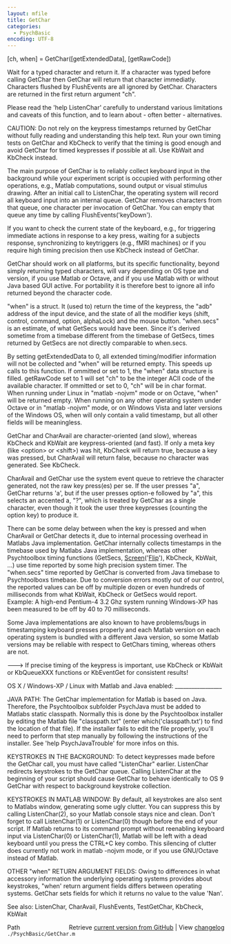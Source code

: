 ```yaml
---
layout: mfile
title: GetChar
categories:
  - PsychBasic
encoding: UTF-8
---
```


\[ch, when\] = GetChar\(\[getExtendedData\], \[getRawCode\]\)

Wait for a typed character and return it.  If a character was typed
before calling GetChar then GetChar will return that character immediatly.
Characters flushed by FlushEvents are all ignored by GetChar. Characters
are returned in the first return argument "ch".

Please read the 'help ListenChar' carefully to understand various
limitations and caveats of this function, and to learn about - often
better - alternatives.

CAUTION: Do not rely on the keypress timestamps returned by GetChar
without fully reading and understanding this help text. Run your own
timing tests on GetChar and KbCheck to verify that the timing is good
enough and avoid GetChar for timed keypresses if possible at all. Use
KbWait and KbCheck instead.

The main purpose of GetChar is to reliably collect keyboard input in the
background while your experiment script is occupied with performing other
operations, e.g., Matlab computations, sound output or visual stimulus
drawing. After an initial call to ListenChar, the operating system will
record all keyboard input into an internal queue. GetChar removes
characters from that queue, one character per invocation of GetChar. You
can empty that queue any time by calling FlushEvents\('keyDown'\).

If you want to check the current state of the keyboard, e.g., for
triggering immediate actions in response to a key press, waiting for a
subjects response, synchronizing to keytriggers \(e.g., fMRI machines\) or
if you require high timing precision then use KbCheck instead of GetChar.

GetChar should work on all platforms, but its specific functionality,
beyond simply returning typed characters, will vary depending on OS type
and version, if you use Matlab or Octave, and if you use Matlab with or
without Java based GUI active. For portability it is therefore best to
ignore all info returned beyond the character code.

"when" is a struct. It \(used to\) return the time of the keypress, the "adb"
address of the input device, and the state of all the modifier keys
\(shift, control, command, option, alphaLock\) and the mouse button.
"when.secs" is an estimate, of what GetSecs would have been. Since it's
derived sometime from a timebase different from the timebase of GetSecs,
times returned by GetSecs are not directly comparable to when.secs.

By setting getExtendedData to 0, all extended timing/modifier information
will not be collected and "when" will be returned empty.  This speeds up
calls to this function. If ommitted or set to 1, the "when" data
structure is filled.  getRawCode set to 1 will set "ch" to be the integer
ACII code of the available character.  If ommitted or set to 0, "ch" will
be in char format. When running under Linux in "matlab -nojvm" mode or on
Octave, "when" will be returned empty. When running on any other
operating system under Octave or in "matlab -nojvm" mode, or on Windows
Vista and later versions of the Windows OS, when will only contain a
valid timestamp, but all other fields will be meaningless.

GetChar and CharAvail are character-oriented \(and slow\), whereas KbCheck
and KbWait are keypress-oriented \(and fast\). If only a meta key \(like
<option\> or <shift\>\) was hit, KbCheck will return true, because a key was
pressed, but CharAvail will return false, because no character was
generated. See KbCheck.

CharAvail and GetChar use the system event queue to retrieve the character
generated, not the raw key press\(es\) per se. If the user presses "a",
GetChar returns 'a', but if the user presses option-e followed by "a",
this selects an accented a, "?", which is treated by GetChar as a single
character, even though it took the user three keypresses \(counting the
option key\) to produce it.

There can be some delay between when the key is pressed and when CharAvail
or GetChar detects it, due to internal processing overhead in Matlabs Java
implementation. GetChar internally collects timestamps in the timebase
used by Matlabs Java implementation, whereas other Psychtoolbox timing functions
\(GetSecs, [Screen](/docs/Screen)\('[Flip](/docs/Flip)'\), KbCheck, KbWait, ...\) use time reported by some
high precision system timer. The "when.secs" time reported by GetChar is
converted from Java timebase to Psychtoolboxs timebase. Due to conversion
errors mostly out of our control, the reported values can be off by
multiple dozen or even hundreds of milliseconds from what KbWait, KbCheck
or GetSecs would report. Example: A high-end Pentium-4 3.2 Ghz system
running Windows-XP has been measured to be off by 40 to 70 milliseconds.

Some Java implementations are also known to have problems/bugs in
timestamping keyboard presses properly and each Matlab version on each
operating system is bundled with a different Java version, so some Matlab
versions may be reliable with respect to GetChars timing, whereas others
are not.

---\> If precise timing of the keypress is important, use KbCheck or
KbWait or KbQueueXXX functions or KbEventGet for consistent results\!

OS X / Windows-XP / Linux with Matlab and Java enabled: \_\_\_\_\_\_\_\_\_\_\_\_\_\_\_\_\_

JAVA PATH: The GetChar implementation for Matlab is based on Java.
Therefore, the Psychtoolbox subfolder PsychJava must be added to Matlabs
static classpath. Normally this is done by the Psychtoolbox installer by
editing the Matlab file "classpath.txt" \(enter which\('classpath.txt'\) to
find the location of that file\). If the installer fails to edit the file
properly, you'll need to perform that step manually by following the
instructions of the installer. See 'help PsychJavaTrouble' for more infos
on this.

KEYSTROKES IN THE BACKGROUND: To detect keypresses made before the
GetChar call, you must have called "ListenChar" earlier.  ListenChar
redirects keystrokes to the GetChar queue. Calling ListenChar at the
beginning of your script should cause GetChar to behave identically
to OS 9 GetChar with respect to background keystroke collection.

KEYSTROKES IN MATLAB WINDOW: By default, all keystrokes are also sent to
Matlabs window, generating some ugly clutter. You can suppress this by
calling ListenChar\(2\), so your Matlab console stays nice and clean. Don't
forget to call ListenChar\(1\) or ListenChar\(0\) though before the end of
your script. If Matlab returns to its command prompt without reenabling
keyboard input via ListenChar\(0\) or ListenChar\(1\), Matlab will be left
with a dead keyboard until you press the CTRL+C key combo. This silencing
of clutter does currently not work in matlab -nojvm mode, or if you use
GNU/Octave instead of Matlab.

OTHER "when" RETURN ARGUMENT FIELDS: Owing to differences in what
accessory information the underlying operating systems provides about
keystrokes, "when' return argument fields differs between operating systems.
GetChar sets fields for which it returns no value to the value 'Nan'.

See also: ListenChar, CharAvail, FlushEvents, TestGetChar, KbCheck,
KbWait


<div class="code_header" style="text-align:right;">
  <span style="float:left;">Path&nbsp;&nbsp;</span> <span class="counter">Retrieve <a href=
  "https://raw.github.com/Psychtoolbox-3/Psychtoolbox-3/beta/./PsychBasic/GetChar.m">current version from GitHub</a> | View <a href=
  "https://github.com/Psychtoolbox-3/Psychtoolbox-3/commits/beta/./PsychBasic/GetChar.m">changelog</a></span>
</div>
<div class="code">
  <code>./PsychBasic/GetChar.m</code>
</div>
